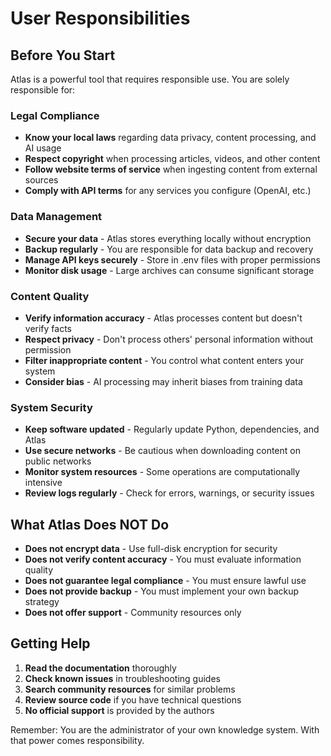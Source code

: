 # User Responsibilities

## Before You Start
Atlas is a powerful tool that requires responsible use. You are solely responsible for:

### Legal Compliance
- **Know your local laws** regarding data privacy, content processing, and AI usage
- **Respect copyright** when processing articles, videos, and other content
- **Follow website terms of service** when ingesting content from external sources
- **Comply with API terms** for any services you configure (OpenAI, etc.)

### Data Management
- **Secure your data** - Atlas stores everything locally without encryption
- **Backup regularly** - You are responsible for data backup and recovery
- **Manage API keys securely** - Store in .env files with proper permissions
- **Monitor disk usage** - Large archives can consume significant storage

### Content Quality
- **Verify information accuracy** - Atlas processes content but doesn't verify facts
- **Respect privacy** - Don't process others' personal information without permission
- **Filter inappropriate content** - You control what content enters your system
- **Consider bias** - AI processing may inherit biases from training data

### System Security
- **Keep software updated** - Regularly update Python, dependencies, and Atlas
- **Use secure networks** - Be cautious when downloading content on public networks
- **Monitor system resources** - Some operations are computationally intensive
- **Review logs regularly** - Check for errors, warnings, or security issues

## What Atlas Does NOT Do
- **Does not encrypt data** - Use full-disk encryption for security
- **Does not verify content accuracy** - You must evaluate information quality
- **Does not guarantee legal compliance** - You must ensure lawful use
- **Does not provide backup** - You must implement your own backup strategy
- **Does not offer support** - Community resources only

## Getting Help
1. **Read the documentation** thoroughly
2. **Check known issues** in troubleshooting guides
3. **Search community resources** for similar problems
4. **Review source code** if you have technical questions
5. **No official support** is provided by the authors

Remember: You are the administrator of your own knowledge system. With that power comes responsibility.